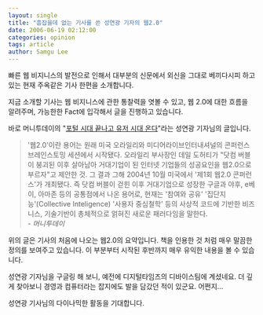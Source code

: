 ```yaml
---
layout: single
title: "흠잡을데 없는 기사를 쓴 성연광 기자의 웹2.0"
date: 2006-06-19 02:12:00
categories: opinion
tags: article
author: Samgu Lee
---
```


빠른 웹 비지니스의 발전으로 인해서 대부분의 신문에서 외신을 그대로 베끼다시피 하고 있는 현재 주옥같은 기사 한편을 소개합니다.

지금 소개할 기사는 웹 비지니스에 관한 통찰력을 엿볼 수 있고, 웹 2.0에 대한 흐름을 알려주며, 가능한한 Fact에 입각해서 글을 진행하고 있습니다.

바로 머니투데이의 "[포털 시대 끝나고 유저 시대 온다](https://news.mt.co.kr/mtview.php?no=2006061907393946679&outlink=1&ref=%3A%2F%2F)"라는 성연광 기자님의 글입니다.

> '웹2.0'이란 용어는 원래 미국 오라일리와 미디어라이브인터내셔널의 콘퍼런스 브레인스토밍 세션에서 시작됐다. 오라일리 부사장인 데일 도허티가 "닷컴 버블이 붕괴된 이후 살아남아 거대기업이 된 인터넷 기업들의 성공요인을 웹2.0으로 부르자"고 제안한 것. 그 결과 그해 2004년 10월 미국에서 '제1회 웹2.0 콘퍼런스'가 개최됐다. 즉 닷컴 버블이 걷힌 이후 거대기업으로 성장한 구글과 야후, e베이, 아마존 등의 공통점에서 나온 용어로, 현재는 '참여와 공유' '집단지능'(Collective Inteligence) '사용자 중심철학' 등의 사상적 코드에 기반한 비즈니스, 기술기반이 총체적으로 얽혀진 새로운 패러다임을 말한다.  
> _- 머니투데이_

위의 글은 기사의 처음에 나오는 웹2.0의 요약입니다. 책을 인용한 것 처럼 매우 말끔한 정의를 보여주고 있습니다. 이 부분부터 시작된 후반까지 매우 유익한 내용을 볼 수 있습니다.

성연광 기자님을 구글링 해 보니, 예전에 디지털타임즈의 디바이스팀에 계셨네요. 더 깊게 찾아보니 경영과 컴퓨터라는 잡지에도 발을 담갔던 적이 있군요. 어쩐지...

성연광 기사님의 다이나믹한 활동을 기대합니다.
